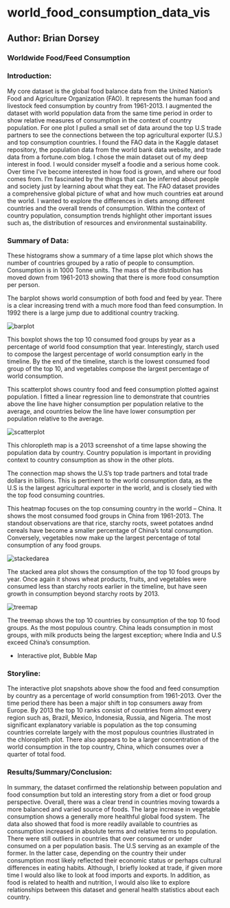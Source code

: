 # world_food_consumption_data_vis
## Author: Brian Dorsey
### Worldwide Food/Feed Consumption

### Introduction: 
My core dataset is the global food balance data from the United Nation’s Food and Agriculture Organization (FAO). It represents the human food and livestock feed consumption by country from 1961-2013. I augmented the dataset with world population data from the same time period in order to show relative measures of consumption in the context of country population. For one plot I pulled a small set of data around the top U.S trade partners to see the connections between the top agricultural exporter (U.S.) and top consumption countries. I found the FAO data in the Kaggle dataset repository, the population data from the world bank data website, and trade data from a fortune.com blog.
I chose the main dataset out of my deep interest in food. I would consider myself a foodie and a serious home cook. Over time I’ve become interested in how food is grown, and where our food comes from. I’m fascinated by the things that can be inferred about people and society just by learning about what they eat. The FAO dataset provides a comprehensive global picture of what and how much countries eat around the world. I wanted to explore the differences in diets among different countries and the overall trends of consumption. Within the context of country population, consumption trends highlight other important issues such as, the distribution of resources and environmental sustainability. 


### Summary of Data: 

These histograms show a summary of a time lapse plot which shows the number of countries grouped by a ratio of people to consumption. Consumption is in 1000 Tonne units. The mass of the distribution has moved down from 1961-2013 showing that there is more food consumption per person. 


 
The barplot shows world consumption of both food and feed by year. There is a clear increasing trend with a much more food than feed consumption. In 1992 there is a large jump due to additional country tracking.

![barplot](https://user-images.githubusercontent.com/40878527/57831115-150dad00-7769-11e9-8b2c-2a85c6d50370.png)
 
This boxplot shows the top 10 consumed food groups by year as a percentage of world food consumption that year. Interestingly, starch used to compose the largest percentage of world consumption early in the timeline. By the end of the timeline, starch is the lowest consumed food group of the top 10, and vegetables compose the largest percentage of world consumption.



 
This scatterplot shows country food and feed consumption plotted against population. I fitted a linear regression line to demonstrate that countries above the line have higher consumption per population relative to the average, and countries below the line have lower consumption per population relative to the average.

![scatterplot](https://user-images.githubusercontent.com/40878527/57831158-2c4c9a80-7769-11e9-9acb-93f10492763f.png)

This chloropleth map is a 2013 screenshot of a time lapse showing the population data by country. Country population is important in providing context to country consumption as show in the other plots.







The connection map shows the U.S’s top trade partners and total trade dollars in billions. This is pertinent to the world consumption data, as the U.S is the largest agricultural exporter in the world, and is closely tied with the top food consuming countries.





This heatmap focuses on the top consuming country in the world – China. It shows the most consumed food groups in China from 1961-2013. The standout observations are that rice, starchy roots, sweet potatoes andnd cereals have become a smaller percentage of China’s total consumption. Conversely, vegetables now make up the largest percentage of total consumption of any food groups. 

![stackedarea](https://user-images.githubusercontent.com/40878527/57831178-3a022000-7769-11e9-806c-93add43b3402.png)
 
The stacked area plot shows the consumption of the top 10 food groups by year. Once again it shows wheat products, fruits, and vegetables were consumed less than starchy roots earlier in the timeline, but have seen growth in consumption beyond starchy roots by 2013.

![treemap](https://user-images.githubusercontent.com/40878527/57831204-4c7c5980-7769-11e9-99fb-0b888be7edd7.png)

The treemap shows the top 10 countries by consumption of the top 10 food groups. As the most populous country. China leads consumption in most groups, with milk products being the largest exception; where India and U.S exceed China’s consumption.


* Interactive plot, Bubble Map
 
 
### Storyline: 
The interactive plot snapshots above show the food and feed consumption by country as a percentage of world consumption from 1961-2013. Over the time period there has been a major shift in top consumers away from Europe. By 2013 the top 10 ranks consist of countries from almost every region such as, Brazil, Mexico, Indonesia, Russia, and Nigeria. The most significant explanatory variable is population as the top consuming countries correlate largely with the most populous countries illustrated in the chloropleth plot. There also appears to be a larger concentration of the world consumption in the top country, China, which consumes over a quarter of total food.

### Results/Summary/Conclusion:
In summary, the dataset confirmed the relationship between population and food consumption but told an interesting story from a diet or food group perspective. Overall, there was a clear trend in countries moving towards a more balanced and varied source of foods. The large increase in vegetable consumption shows a generally more healthful global food system. The data also showed that food is more readily available to countries as consumption increased in absolute terms and relative terms to population. There were still outliers in countries that over consumed or under consumed on a per population basis. The U.S serving as an example of the former. In the latter case, depending on the country their under consumption most likely reflected their economic status or perhaps cultural differences in eating habits. Although, I briefly looked at trade, if given more time I would also like to look at food imports and exports. In addition, as food is related to health and nutrition, I would also like to explore relationships between this dataset and general health statistics about each country.

